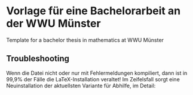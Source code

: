 # Vorlage für eine Bachelorarbeit an der WWU Münster
Template for a bachelor thesis in mathematics at WWU Münster

## Troubleshooting
Wenn die Datei nicht oder nur mit Fehlermeldungen kompiliert, dann ist in 99,9% der Fälle die LaTeX-Installation veraltet! 
Im Zeifelsfall sorgt eine Neuinstallation der aktuellsten Variante für Abhilfe, im Detail:

